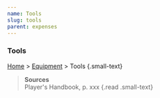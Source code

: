 ```yaml
---
name: Tools
slug: tools
parent: expenses
---
```

### Tools
[Home](dm-operations-center) > [Equipment](equipment) > Tools {.small-text}

> **Sources** <br/>
> Player's Handbook, p. xxx
{.read .small-text}


